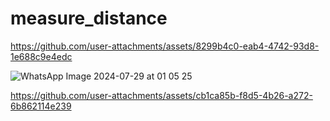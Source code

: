 # measure_distance

https://github.com/user-attachments/assets/8299b4c0-eab4-4742-93d8-1e688c9e4edc


![WhatsApp Image 2024-07-29 at 01 05 25](https://github.com/user-attachments/assets/18ade904-c30e-4775-84af-2089b156aadd)



https://github.com/user-attachments/assets/cb1ca85b-f8d5-4b26-a272-6b862114e239 

